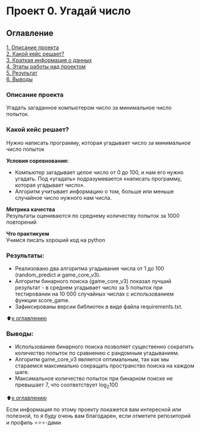 # Проект 0. Угадай число

## Оглавление
[1. Описание проекта](https://github.com/reallylisa/first_step_data_science/blob/main/project_0/README.md#Описание-проекта)  
[2. Какой кейс решает?](https://github.com/reallylisa/first_step_data_science/blob/main/project_0/README.md#Какой-кейс-решает)  
[3. Краткая информация о данных](https://github.com/reallylisa/first_step_data_science/blob/main/project_0/README.md#Краткая-информация-о-данных)  
[4. Этапы работы над проектом](https://github.com/reallylisa/first_step_data_science/blob/main/project_0/README.md#Этапы-работы-над-проектом)  
[5. Результат](https://github.com/reallylisa/first_step_data_science/blob/main/project_0/README.md#Результат)  
[6. Выводы](https://github.com/reallylisa/first_step_data_science/blob/main/project_0/README.md#Выводы)

### Описание проекта
Угадать загаданное компьютером число за минимальное число попыток.

### Какой кейс решает?
Нужно написать программу, которая угадывает число за минимальное число попыток

**Условия соревнования:**
- Компьютер загадывает целое число от 0 до 100, и нам его нужно угадать. Под «угадать» подразумевается «написать программу, которая угадывает число».
- Алгоритм учитывает информацию о том, больше или меньше случайное число нужного нам числа.

**Метрика качества**  
Результаты оцениваются по среднему количеству попыток за 1000 повторений

**Что практикуем**  
Учимся писать хороший код на python



### Результаты:
- Реализовано два алгоритма угадывания числа от 1 до 100 (random_predict и game_core_v3).
- Алгоритм бинарного поиска (game_core_v3) показал лучший результат -  в среднем угадывает число за 5 попыток при тестировании на 10 000 случайных числах с использованием функции score_game.
- Зафиксированы версии библиотек в виде файла requirements.txt.

:arrow_up:[к оглавлению](#Оглавление)


### Выводы:
- Использование бинарного поиска позволяет существенно сократить количество попыток по сравнению с рандомным угадыванием.
- Алгоритм game_core_v3 является оптимальным, так как мы стараемся максимально сокращать пространство поиска на каждом шаге.
- Максимальное количество попыток при бинарном поиске не превышает 7, что соответствует log<sub>2</sub>100


:arrow_up:[к оглавлению](#Оглавление)


Если информация по этому проекту покажется вам интересной или полезной, то я буду очень вам благодарен, если отметите репозиторий и профиль ⭐️⭐️⭐️-дами